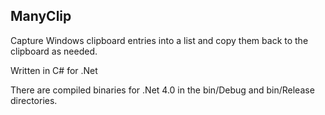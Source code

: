 ## ManyClip
Capture Windows clipboard entries into a list and copy them back to the  clipboard as needed. 

Written in C# for .Net

There are compiled binaries for .Net 4.0 in the bin/Debug and bin/Release directories.